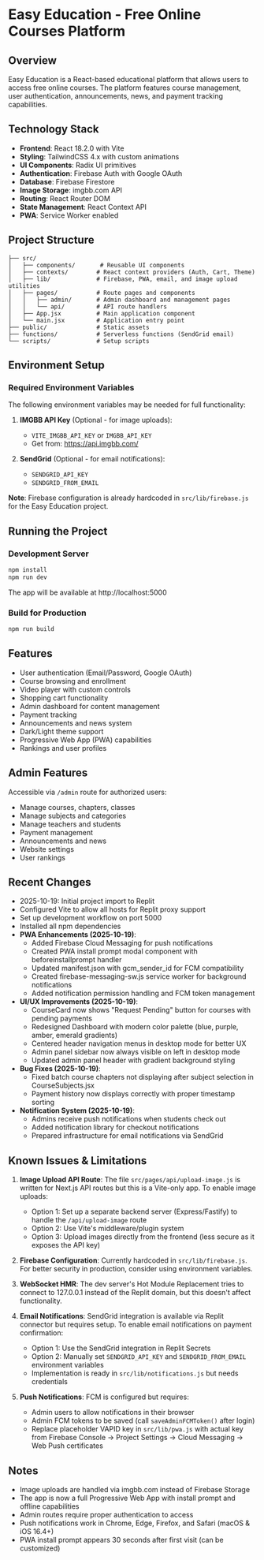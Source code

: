 # Easy Education - Free Online Courses Platform

## Overview
Easy Education is a React-based educational platform that allows users to access free online courses. The platform features course management, user authentication, announcements, news, and payment tracking capabilities.

## Technology Stack
- **Frontend**: React 18.2.0 with Vite
- **Styling**: TailwindCSS 4.x with custom animations
- **UI Components**: Radix UI primitives
- **Authentication**: Firebase Auth with Google OAuth
- **Database**: Firebase Firestore
- **Image Storage**: imgbb.com API
- **Routing**: React Router DOM
- **State Management**: React Context API
- **PWA**: Service Worker enabled

## Project Structure
```
├── src/
│   ├── components/       # Reusable UI components
│   ├── contexts/        # React context providers (Auth, Cart, Theme)
│   ├── lib/             # Firebase, PWA, email, and image upload utilities
│   ├── pages/           # Route pages and components
│   │   ├── admin/       # Admin dashboard and management pages
│   │   └── api/         # API route handlers
│   ├── App.jsx          # Main application component
│   └── main.jsx         # Application entry point
├── public/              # Static assets
├── functions/           # Serverless functions (SendGrid email)
└── scripts/             # Setup scripts

```

## Environment Setup

### Required Environment Variables
The following environment variables may be needed for full functionality:

1. **IMGBB API Key** (Optional - for image uploads):
   - `VITE_IMGBB_API_KEY` or `IMGBB_API_KEY`
   - Get from: https://api.imgbb.com/

2. **SendGrid** (Optional - for email notifications):
   - `SENDGRID_API_KEY`
   - `SENDGRID_FROM_EMAIL`

**Note**: Firebase configuration is already hardcoded in `src/lib/firebase.js` for the Easy Education project.

## Running the Project

### Development Server
```bash
npm install
npm run dev
```
The app will be available at http://localhost:5000

### Build for Production
```bash
npm run build
```

## Features
- User authentication (Email/Password, Google OAuth)
- Course browsing and enrollment
- Video player with custom controls
- Shopping cart functionality
- Admin dashboard for content management
- Payment tracking
- Announcements and news system
- Dark/Light theme support
- Progressive Web App (PWA) capabilities
- Rankings and user profiles

## Admin Features
Accessible via `/admin` route for authorized users:
- Manage courses, chapters, classes
- Manage subjects and categories
- Manage teachers and students
- Payment management
- Announcements and news
- Website settings
- User rankings

## Recent Changes
- 2025-10-19: Initial project import to Replit
- Configured Vite to allow all hosts for Replit proxy support
- Set up development workflow on port 5000
- Installed all npm dependencies
- **PWA Enhancements (2025-10-19)**:
  - Added Firebase Cloud Messaging for push notifications
  - Created PWA install prompt modal component with beforeinstallprompt handler
  - Updated manifest.json with gcm_sender_id for FCM compatibility
  - Created firebase-messaging-sw.js service worker for background notifications
  - Added notification permission handling and FCM token management
- **UI/UX Improvements (2025-10-19)**:
  - CourseCard now shows "Request Pending" button for courses with pending payments
  - Redesigned Dashboard with modern color palette (blue, purple, amber, emerald gradients)
  - Centered header navigation menus in desktop mode for better UX
  - Admin panel sidebar now always visible on left in desktop mode
  - Updated admin panel header with gradient background styling
- **Bug Fixes (2025-10-19)**:
  - Fixed batch course chapters not displaying after subject selection in CourseSubjects.jsx
  - Payment history now displays correctly with proper timestamp sorting
- **Notification System (2025-10-19)**:
  - Admins receive push notifications when students check out
  - Added notification library for checkout notifications
  - Prepared infrastructure for email notifications via SendGrid

## Known Issues & Limitations

1. **Image Upload API Route**: The file `src/pages/api/upload-image.js` is written for Next.js API routes but this is a Vite-only app. To enable image uploads:
   - Option 1: Set up a separate backend server (Express/Fastify) to handle the `/api/upload-image` route
   - Option 2: Use Vite's middleware/plugin system
   - Option 3: Upload images directly from the frontend (less secure as it exposes the API key)
   
2. **Firebase Configuration**: Currently hardcoded in `src/lib/firebase.js`. For better security in production, consider using environment variables.

3. **WebSocket HMR**: The dev server's Hot Module Replacement tries to connect to 127.0.0.1 instead of the Replit domain, but this doesn't affect functionality.

4. **Email Notifications**: SendGrid integration is available via Replit connector but requires setup. To enable email notifications on payment confirmation:
   - Option 1: Use the SendGrid integration in Replit Secrets
   - Option 2: Manually set `SENDGRID_API_KEY` and `SENDGRID_FROM_EMAIL` environment variables
   - Implementation is ready in `src/lib/notifications.js` but needs credentials

5. **Push Notifications**: FCM is configured but requires:
   - Admin users to allow notifications in their browser
   - Admin FCM tokens to be saved (call `saveAdminFCMToken()` after login)
   - Replace placeholder VAPID key in `src/lib/pwa.js` with actual key from Firebase Console → Project Settings → Cloud Messaging → Web Push certificates

## Notes
- Image uploads are handled via imgbb.com instead of Firebase Storage
- The app is now a full Progressive Web App with install prompt and offline capabilities
- Admin routes require proper authentication to access
- Push notifications work in Chrome, Edge, Firefox, and Safari (macOS & iOS 16.4+)
- PWA install prompt appears 30 seconds after first visit (can be customized)
